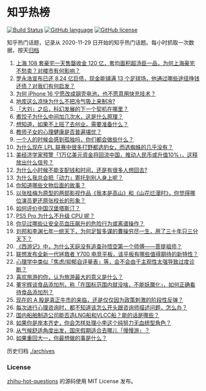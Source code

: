 # 知乎热榜
[![Build Status](https://github.com/ToWeLong/zhihu-hot-questions/workflows/CI/badge.svg)](https://github.com/ToWeLong/zhihu-hot-questions/actions)
[![GitHub language](https://img.shields.io/badge/language-golang-orange.svg)](https://golang.org/)
[![GitHub license](https://img.shields.io/github/license/ToWeLong/zhihu-hot-questions)](https://github.com/ToWeLong/zhihu-hot-questions/blob/main/LICENSE)

知乎热门话题，记录从 2020-11-29 日开始的知乎热门话题。每小时抓取一次数据，按天[归档](./archives)

<!-- BEGIN -->

1. [上海 108 套豪宅一天售罄收金 120 亿，套均面积超汤臣一品，为何上海豪宅不愁卖？对楼市有何影响？](https://www.zhihu.com/question/680288973)
1. [罗永浩宣布已还 8.24 亿巨债，现金能铺满 13 个足球场，他通过哪些途径挣钱还债？对我们有何启发？](https://www.zhihu.com/question/677043479)
1. [为何 iPhone 16 宁愿改成钢壳电池，也不愿意用快充技术？](https://www.zhihu.com/question/667687176)
1. [地库这么凉快为什么不把冷气吸上来制冷?](https://www.zhihu.com/question/612815164)
1. [「大刘」之后，科幻发展的下一个契机在哪里？](https://www.zhihu.com/question/682869587)
1. [煮饺子为什么中间加几次水，这是什么原理？](https://www.zhihu.com/question/635637744)
1. [想知道，如果不上班了去创业，需要准备什么？](https://www.zhihu.com/question/680094906)
1. [教师子女的心理健康是否普遍堪忧？](https://www.zhihu.com/question/664034662)
1. [一个人的时候会感到孤独吗，你们都会做些什么？](https://www.zhihu.com/question/669859674)
1. [为什么现在 LPL 联赛中很多打野都选豹女，而选蜘蛛的几乎没有？](https://www.zhihu.com/question/664350650)
1. [美经济学家预警「1万亿美元资金将回流中国，推动人民币或升值10%」，这释放出什么信号？](https://www.zhihu.com/question/665596255)
1. [为什么小时候不能支配钱和时间，还是有很多人想回去?](https://www.zhihu.com/question/640085678)
1. [为什么我总会把「动力」寄托到别人身上呢？](https://www.zhihu.com/question/668235338)
1. [你知道哪些文物后面的故事？](https://www.zhihu.com/question/267167362)
1. [以张桂梅为原型的两部影视作品《我本是高山》和《山花烂漫时》，你觉得哪位演员更还原张校长的形象？](https://www.zhihu.com/question/666829128)
1. [如何评价中国汉堡塔斯汀？](https://www.zhihu.com/question/614636954)
1. [PS5 Pro 为什么不升级 CPU 呢？](https://www.zhihu.com/question/667541816)
1. [你见过哪些让安全员血压飙升的危险行为或离谱操作？](https://www.zhihu.com/question/660119449)
1. [刘邦和李渊七年一统天下，为何足智多谋的曹操穷尽一生，用了三十年只三分天下？](https://www.zhihu.com/question/357020072)
1. [《西游记》中，为什么天庭没有追查孙悟空第一个师傅——菩提祖师？](https://www.zhihu.com/question/403995759)
1. [联想发布全新一代拯救者 Y700 电竞平板，该平板有哪些值得期待的新特性？](https://www.zhihu.com/question/668149025)
1. [心理学中类似「焦虑/抑郁自评量表」等，会不会由于主观性太强导致过度诊断？](https://www.zhihu.com/question/667945618)
1. [喜欢旅游的你，认为旅游最大的意义是什么？](https://www.zhihu.com/question/666929111)
1. [董宇辉谈食品添加剂，称「在国标范围内就没啥，不能妖魔化」，如何正确看待食品添加剂？](https://www.zhihu.com/question/676551926)
1. [现在的 A 股是真正牛市的来临，还是仅仅因为政策刺激的阶段性反弹？](https://www.zhihu.com/question/679697244)
1. [每次进行心理咨询时，都不知道该怎么开头跟咨询师描述问题，怎么办？](https://www.zhihu.com/question/667926955)
1. [国内船舶制造公司能否造LNG船和VLCC船？能的话是哪些？](https://www.zhihu.com/question/20627496)
1. [如果你是岸本齐史，你会怎样处理小李这个纯努力无血统型角色？](https://www.zhihu.com/question/639132635)
1. [从气候舒适角度出发，国庆假期适合去哪儿「慢慢游」？](https://www.zhihu.com/question/667500838)
1. [如果重回大一，你最想做的事是什么？](https://www.zhihu.com/question/663855465)

<!-- END -->

历史归档 [./archives](./archives)


### License
[zhihu-hot-questions](https://github.com/towelong/zhihu-hot-questions) 的源码使用 MIT License 发布。